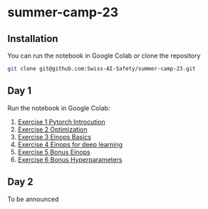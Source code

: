 # summer-camp-23

## Installation

You can run the notebook in Google Colab or clone the repository

```bash
git clone git@github.com:Swiss-AI-Safety/summer-camp-23.git
```

## Day 1

Run the notebook in Google Colab:
1. [Exercise 1 Pytorch Introcution](https://colab.research.google.com/github/Swiss-AI-Safety/summer-camp-23/blob/main/day01/ex_1_numpy_to_pytorch.ipynb)
2. [Exercise 2 Optimization](https://colab.research.google.com/github/Swiss-AI-Safety/summer-camp-23/blob/main/day01/ex_2_optimization.ipynb)
3. [Exercise 3 Einops Basics](https://colab.research.google.com/github/Swiss-AI-Safety/summer-camp-23/blob/main/day01/ex_3_einops-basics.ipynb)
4. [Exercise 4 Einops for deep learning](https://einops.rocks/2-einops-for-deep-learning/)
5. [Exercise 5 Bonus Einops](https://github.com/Swiss-AI-Safety/summer-camp-23/blob/main/day01/ex_5_bonus_einops.md)
6. [Exercise 6 Bonus Hyperparameters](https://colab.research.google.com/github/Swiss-AI-Safety/summer-camp-23/blob/main/day01/ex_4_bonus_hyperparameters.ipynb)

## Day 2

To be announced